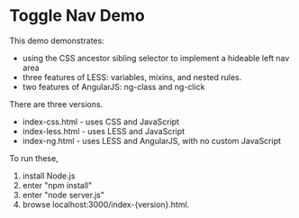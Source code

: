 # Toggle Nav Demo

This demo demonstrates:

* using the CSS ancestor sibling selector
  to implement a hideable left nav area
* three features of LESS:
  variables, mixins, and nested rules.
* two features of AngularJS:
  ng-class and ng-click

There are three versions.

* index-css.html - uses CSS and JavaScript
* index-less.html - uses LESS and JavaScript
* index-ng.html - uses LESS and AngularJS, with no custom JavaScript

To run these,
1. install Node.js
1. enter "npm install"
1. enter "node server.js"
1. browse localhost:3000/index-{version}.html.
